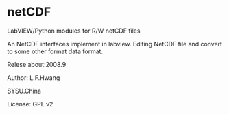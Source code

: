 # netCDF
LabVIEW/Python modules for R/W netCDF files

An NetCDF interfaces implement in labview. Editing NetCDF file and convert to some other format data format.

Relese about:2008.9

Author: L.F.Hwang

SYSU.China

License: GPL v2
